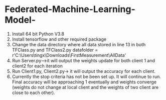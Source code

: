 # Federated-Machine-Learning-Model-
1. Install 64 bit Python V3.8
2. Install tensorflow and other required package
3. Change the data directory where all data stored in line 13 in both TFClass.py and TFClass2.py
    datafolder = r'C:\Users\tingx\Downloads\FirstMeasurement\AllData'
4. Run Server.py-->it will output the weights update for both client 1 and client2 for each    iteration
5. Run Client1.py, Client2.py-> it will output the accuracy for each client.
6. Currently the stop criteria has not be been set up. It will continue to run. Final accuracy will    be approaching 1 eventually and weights converge (weights do not change at local client and the    weights of two client are close to each other).

